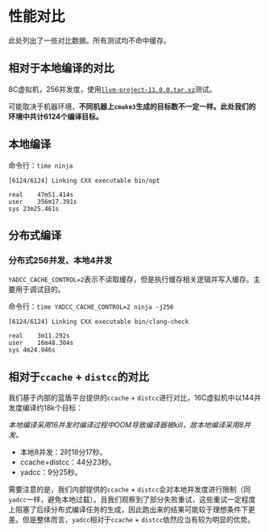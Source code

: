 # 性能对比

此处列出了一些对比数据。所有测试均不命中缓存。

## 相对于本地编译的对比

8C虚拟机，256并发度，使用[`llvm-project-11.0.0.tar.xz`](https://github.com/llvm/llvm-project/releases/tag/llvmorg-11.1.0)测试。

可能取决于机器环境，**不同机器上`cmake3`生成的目标数不一定一样。此处我们的环境中共计6124个编译目标。**

## 本地编译

命令行：`time ninja`

```text
[6124/6124] Linking CXX executable bin/opt

real	47m51.414s
user	356m17.391s
sys	23m25.461s
```

## 分布式编译

### 分布式256并发、本地4并发

`YADCC_CACHE_CONTROL=2`表示不读取缓存，但是执行缓存相关逻辑并写入缓存。主要用于调试目的。

命令行：`time YADCC_CACHE_CONTROL=2 ninja -j256`

```text
[6124/6124] Linking CXX executable bin/clang-check

real	3m11.292s
user	16m48.304s
sys	4m24.946s
```

## 相对于`ccache` + `distcc`的对比

我们基于内部的蓝盾平台提供的`ccache` + `distcc`进行对比，16C虚拟机中以144并发度编译约18k个目标：

*本地编译采用16并发时编译过程中OOM导致编译器被kill，故本地编译采用8并发。*

- 本地8并发：2时18分17秒。
- ccache+distcc：44分23秒。
- yadcc：9分25秒。

需要注意的是，我们内部提供的`ccache` + `distcc`会对本地并发度进行限制（同`yadcc`一样，避免本地过载）。且我们观察到了部分失败重试，这些重试一定程度上阻塞了后续分布式编译任务的生成，因此跑出来的结果可能较于理想条件下更差。但是整体而言，`yadcc`相对于`ccache` + `distcc`依然应当有较为明显的优势。
